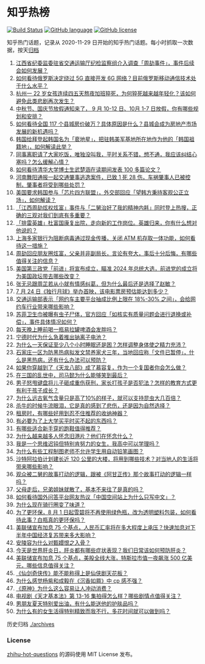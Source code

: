 # 知乎热榜
[![Build Status](https://github.com/ToWeLong/zhihu-hot-questions/workflows/CI/badge.svg)](https://github.com/ToWeLong/zhihu-hot-questions/actions)
[![GitHub language](https://img.shields.io/badge/language-golang-orange.svg)](https://golang.org/)
[![GitHub license](https://img.shields.io/github/license/ToWeLong/zhihu-hot-questions)](https://github.com/ToWeLong/zhihu-hot-questions/blob/main/LICENSE)

知乎热门话题，记录从 2020-11-29 日开始的知乎热门话题。每小时抓取一次数据，按天[归档](./archives)

<!-- BEGIN -->

1. [江西省纪委监委驻省交通运输厅纪检监察组介入调查「周劼事件」，事件后续会如何发展？](https://www.zhihu.com/question/545652442)
1. [如何看待俄罗斯决定绕过 5G 直接开发 6G 网络？目前俄罗斯移动通信技术处于什么水平？](https://www.zhihu.com/question/545693350)
1. [杭州一 22 岁女孩连续四五天熬夜加班猝死，为何猝死越来越年轻化？该如何避免此类悲剧再次发生？](https://www.zhihu.com/question/545658834)
1. [中秋节、国庆节放假通知来了， 9 月 10-12 日、10月 1-7 日放假，你有哪些规划和安排？](https://www.zhihu.com/question/545713452)
1. [如何看待全国 117 个县城房价破万？具体原因是什么？县城会成为房地产市场发展的新机遇吗？](https://www.zhihu.com/question/545609421)
1. [韩国给拜登起韩国名为「裵地星」，把驻韩美军基地所在地作为他的「韩国祖籍地」，如何解读此举？](https://www.zhihu.com/question/545607801)
1. [同事离职请了大家吃饭，唯独没叫我，平时关系不错，想不通，我应该纠结心塞吗？怎么缓解心情？](https://www.zhihu.com/question/539307553)
1. [如何看待清华大学博士生武楚涵在读期间发表 100 多篇论文？](https://www.zhihu.com/question/537342945)
1. [河南舞阳通报一起交通肇事逃逸案件，已致 1 死 28 伤，车祸肇事人已被控制，肇事者将受到哪些处罚？](https://www.zhihu.com/question/545739551)
1. [美国要求韩国参与「芯片四方联盟」，外交部回应「望韩方秉持客观公正立场」，如何解读？](https://www.zhihu.com/question/545455756)
1. [「江西周劼炫权炫富」事件与「二舅治好了我的精神内耗」同时登上热搜，正确的三观对我们到底有多重要？](https://www.zhihu.com/question/545601594)
1. [「排雷英雄」杜富国康复出院，走向新的工作岗位。英雄归来，你有什么想对他说的？](https://www.zhihu.com/question/545220332)
1. [上海多家银行为阻断病毒通过现金传播，关闭 ATM 机存取一体功能，如何看待这一措施？](https://www.zhihu.com/question/545490805)
1. [周劼回应朋友圈炫富，父亲并非副局长，言论有夸大，事后十分后悔，有哪些值得关注的信息？](https://www.zhihu.com/question/545440639)
1. [美国第三政党「前进」将宣布成立，瞄准 2024 年总统大选，前进党的成立将为美国政坛带去哪些改变？](https://www.zhihu.com/question/545714760)
1. [张无忌跟周芷若从小就有情感纠葛，但为什么最后还是选择了赵敏？](https://www.zhihu.com/question/542068303)
1. [7 月 24 日《独行月球》举办首映，该电影票房预估能达到多少？](https://www.zhihu.com/question/545062881)
1. [交通运输部表示「网约车主要平台抽成比例上限在 18%-30% 之间」，会给网约车行业带来哪些影响？](https://www.zhihu.com/question/545733460)
1. [苏菲卫生巾被曝有虫子尸体，官方回应「如核实有质量问题会进行退换或补偿」，事件具体情况如何？](https://www.zhihu.com/question/545724354)
1. [每天晚上睡前喝一瓶易拉罐啤酒会发胖吗？](https://www.zhihu.com/question/532201468)
1. [宁德时代为什么急着推出钠离子电池？](https://www.zhihu.com/question/478515221)
1. [为什么一天保证至少八个小时睡眠还是困？怎样调整身体使之精力充沛？](https://www.zhihu.com/question/20133466)
1. [石家庄一区为防黑热病拟发文禁养家犬三年，当地回应称「文件已暂停」，什么是黑热病，还有什么办法可以预防？](https://www.zhihu.com/question/545711339)
1. [如果你穿越到了《天龙八部》成了慕容复，作为一个复国者你会怎么做？](https://www.zhihu.com/question/311935752)
1. [在三国的乱世中，司马懿为什么能够笑到最后？](https://www.zhihu.com/question/541026166)
1. [男子怒甩键盘将儿子砸成重伤获刑，家长打孩子是否犯法？怎样的教育方式更有利于孩子成长？](https://www.zhihu.com/question/545731017)
1. [为什么远古氧气含量只是高了10%的样子，就可以支持昆虫大几百倍？](https://www.zhihu.com/question/457554177)
1. [杀牛的时候牛流眼泪，它是真的感到了悲伤，还是因为自然选择？](https://www.zhihu.com/question/310225388)
1. [租房时，有哪些好用到忍不住推荐的收纳神器？](https://www.zhihu.com/question/540109332)
1. [有必要为了上大学买平时买不起的东西吗？](https://www.zhihu.com/question/545659354)
1. [有哪些适合新手穿的跑鞋值得推荐？](https://www.zhihu.com/question/544320405)
1. [为什么越来越多人怀念旧港片？他们在怀念什么？](https://www.zhihu.com/question/299497933)
1. [我是一个思维迟钝但特别肯努力的女生，我高中可以学理吗？](https://www.zhihu.com/question/544216966)
1. [为什么有些工程制图老师不允许学生用自动铅笔画图？](https://www.zhihu.com/question/346815509)
1. [沙特阿拉伯计划建长近 120 公里的大楼，将用到哪些技术？对当地人的生活将带来哪些影响？](https://www.zhihu.com/question/545480673)
1. [观众被二舅的故事打动的逻辑，跟被《阿甘正传》那个故事打动的逻辑一样吗？](https://www.zhihu.com/question/545497686)
1. [父母走后，兄弟姐妹就散了，基本不来往了是真的吗？](https://www.zhihu.com/question/452496602)
1. [如何看待国外问答平台网友热议「中国空间站上为什么只写中文」？](https://www.zhihu.com/question/545596132)
1. [为什么现在骑行圈变了味道？](https://www.zhihu.com/question/421926121)
1. [为了更环保，8 月 1 日起雪碧将不再使用绿色瓶，改为透明塑料包装，如何看待此事？白瓶真的更环保吗？](https://www.zhihu.com/question/545757874)
1. [美联储宣布加息 75 个基点，人民币汇率将在多大程度上承压？快速加息对下半年中国经济复苏带来多大影响？](https://www.zhihu.com/question/545684704)
1. [安陵容为什么对甄嬛恨之入骨？](https://www.zhihu.com/question/454074878)
1. [今天是世界肝炎日，肝炎都有哪些症状表现？我们日常该如何预防肝炎？](https://www.zhihu.com/question/544670394)
1. [美联储宣布加息 75 个基点，美股全线大涨，特斯拉市值一夜飙涨 500 亿美元，哪些信息值得关注？](https://www.zhihu.com/question/545697075)
1. [《仙剑奇侠传》能不能称得上是仙侠剧天花板？](https://www.zhihu.com/question/542067679)
1. [为什么感觉杨紫和成毅在《沉香如屑》中 cp 感不强？](https://www.zhihu.com/question/544672149)
1. [《原神》为什么这么容易让人冲动消费？](https://www.zhihu.com/question/537593496)
1. [电视剧《天才基本法》第 13-16 集拍得怎么样？哪些剧情点值得关注？](https://www.zhihu.com/question/545444541)
1. [男朋友夏天特别爱出油，有什么能送他的护肤品吗？](https://www.zhihu.com/question/543265778)
1. [为什么有的女生活得特别精致而我不行，多花时间就可以做到吗？](https://www.zhihu.com/question/542250327)

<!-- END -->

历史归档 [./archives](./archives)


### License
[zhihu-hot-questions](https://github.com/towelong/zhihu-hot-questions) 的源码使用 MIT License 发布。